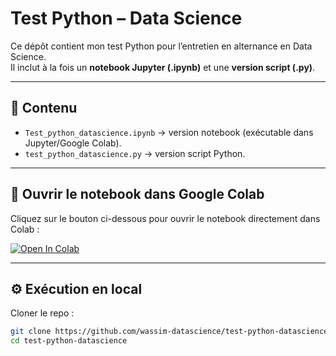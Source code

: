 # Test Python – Data Science

Ce dépôt contient mon test Python pour l’entretien en alternance en Data Science.  
Il inclut à la fois un **notebook Jupyter (.ipynb)** et une **version script (.py)**.

---

## 📂 Contenu
- `Test_python_datascience.ipynb` → version notebook (exécutable dans Jupyter/Google Colab).  
- `test_python_datascience.py` → version script Python.  

---

## 🚀 Ouvrir le notebook dans Google Colab
Cliquez sur le bouton ci-dessous pour ouvrir le notebook directement dans Colab :  

[![Open In Colab](https://colab.research.google.com/assets/colab-badge.svg)](https://colab.research.google.com/github/wassim-datascience/test-python-datascience/blob/main/Test_python_datascience.ipynb)

---

## ⚙️ Exécution en local
   Cloner le repo :  
   ```bash
   git clone https://github.com/wassim-datascience/test-python-datascience.git
   cd test-python-datascience
